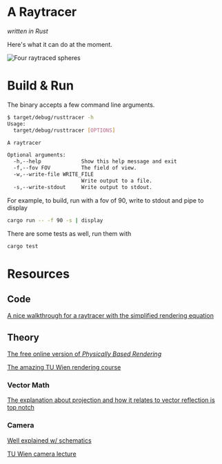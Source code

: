 # A Raytracer

_written in Rust_

Here's what it can do at the moment.

![Four raytraced spheres](https://i.imgur.com/hOc5FW9.png)

# Build & Run

The binary accepts a few command line arguments.

```bash
$ target/debug/rusttracer -h
Usage:
  target/debug/rusttracer [OPTIONS]

A raytracer

Optional arguments:
  -h,--help             Show this help message and exit
  -f,--fov FOV          The field of view.
  -w,--write-file WRITE_FILE
                        Write output to a file.
  -s,--write-stdout     Write output to stdout.
```

For example, to build, run with a fov of 90, write to stdout and pipe to display

```bash
cargo run -- -f 90 -s | display
```

There are some tests as well, run them with

```bash
cargo test
```

# Resources

## Code

[A nice walkthrough for a raytracer with the simplified rendering equation](https://tmcw.github.io/literate-raytracer/)

## Theory

[The free online version of _Physically Based Rendering_](http://www.pbr-book.org/3ed-2018/Introduction/Photorealistic_Rendering_and_the_Ray-Tracing_Algorithm.html)

[The amazing TU Wien rendering course](https://www.youtube.com/playlist?list=PLujxSBD-JXgnGmsn7gEyN28P1DnRZG7qi)

### Vector Math

[The explanation about projection and how it relates to vector reflection is top notch](https://www.youtube.com/watch?v=NOBhfEHOYZs)

### Camera

[Well explained w/ schematics](https://www.scratchapixel.com/lessons/3d-basic-rendering/ray-tracing-generating-camera-rays/generating-camera-rays)

[TU Wien camera lecture](https://youtu.be/ZhN5-o397QI)
